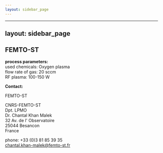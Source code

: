 ```yaml
---
layout: sidebar_page
---
```


---
layout: sidebar_page
---

## FEMTO-ST

__process parameters:__  		
used chemicals:	Oxygen plasma  
flow rate of gas:	20 sccm  
RF plasma:	100-150 W
<!--break-->
__Contact:__

FEMTO-ST

CNRS-FEMTO-ST  
Dpt. LPMO  
Dr. Chantal Khan Malek  
32 Av. de l' Observatoire  
25044 Besancon  
France

phone: +33 (0)3 81 85 39 35  
chantal.khan-malek@femto-st.fr
